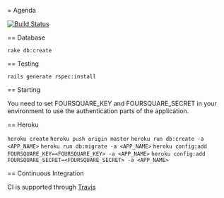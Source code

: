 = Agenda

[![Build Status](http://travis-ci.org/robb1e/agenda.png?branch=master)](http://travis-ci.org/robb1e/agenda)

== Database

`rake db:create`

== Testing

`rails generate rspec:install`

== Starting

You need to set FOURSQUARE_KEY and FOURSQUARE_SECRET in your environment to use the authentication parts of the application.

== Heroku

`heroku create`
`heroku push origin master`
`heroku run db:create -a <APP_NAME>`
`heroku run db:migrate -a <APP_NAME>`
`heroku config:add FOURSQUARE_KEY=<FOURSQUARE_KEY> -a <APP_NAME>`
`heroku config:add FOURSQUARE_SECRET=<FOURSQUARE_SECRET> -a <APP_NAME>`

== Continuous Integration

CI is supported through [Travis](http://travis-ci.org/#!/robb1e/agenda)